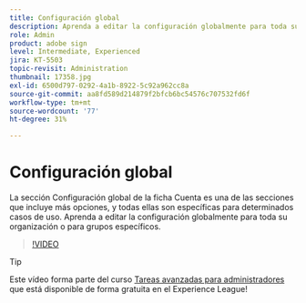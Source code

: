 ```yaml
---
title: Configuración global
description: Aprenda a editar la configuración globalmente para toda su organización o para grupos específicos
role: Admin
product: adobe sign
level: Intermediate, Experienced
jira: KT-5503
topic-revisit: Administration
thumbnail: 17358.jpg
exl-id: 6500d797-0292-4a1b-8922-5c92a962cc8a
source-git-commit: aa8fd589d214879f2bfcb6bc54576c707532fd6f
workflow-type: tm+mt
source-wordcount: '77'
ht-degree: 31%

---
```


# Configuración global

La sección Configuración global de la ficha Cuenta es una de las secciones que incluye más opciones, y todas ellas son específicas para determinados casos de uso. Aprenda a editar la configuración globalmente para toda su organización o para grupos específicos.

>[!VIDEO](https://video.tv.adobe.com/v/3412507?quality=12&learn=on&hidetitle=true)

>[!TIP]
>
>Este vídeo forma parte del curso [Tareas avanzadas para administradores](https://experienceleague.adobe.com/?recommended=Sign-A-1-2020.1) que está disponible de forma gratuita en el Experience League!
